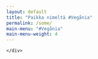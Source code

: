 ```yaml
---
layout: default
title: "Paikka nimeltä #Vegånia"
permalink: /some/
main-menu: "#Vegånia"
main-menu-weight: 4
---
```


<section class="container-fluid">
  <div class="row">
    <div class="col">

    </div>
  </div>
</section>
